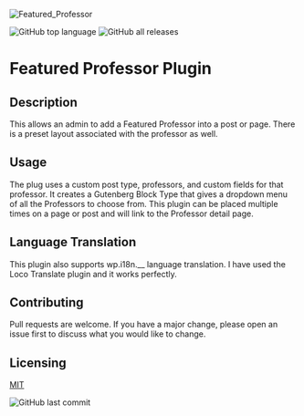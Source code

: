 ![Featured_Professor](https://user-images.githubusercontent.com/5898543/221698582-bcb1fb6d-0bf3-4517-b909-7b0c597c6f2d.png)

![GitHub top language](https://img.shields.io/github/languages/top/dheckel77/featured-professor)
![GitHub all releases](https://img.shields.io/github/downloads/dheckel77/featured-professor/total)
# Featured Professor Plugin

## Description
This allows an admin to add a Featured Professor into a post or page. There is a preset layout associated with the professor as well.

## Usage
The plug uses a custom post type, professors, and custom fields for that professor. It creates a Gutenberg Block Type that gives a dropdown menu of all the Professors to choose from. This plugin can be placed multiple times on a page or post and will link to the Professor detail page.

## Language Translation
This plugin also supports wp.i18n.__ language translation.  I have used the Loco Translate plugin and it works perfectly.

## Contributing
Pull requests are welcome. If you have a major change, please open an issue first to discuss what you would like to change.

## Licensing
[MIT](https://choosealicense.com/licenses/mit)

![GitHub last commit](https://img.shields.io/github/last-commit/dheckel77/featured-professor)
